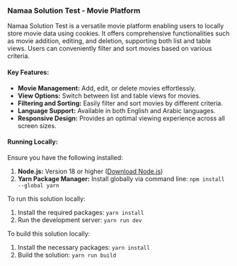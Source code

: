 ### Namaa Solution Test - Movie Platform

Namaa Solution Test is a versatile movie platform enabling users to locally store movie data using cookies. It offers comprehensive functionalities such as movie addition, editing, and deletion, supporting both list and table views. Users can conveniently filter and sort movies based on various criteria.

#### Key Features:
- **Movie Management:** Add, edit, or delete movies effortlessly.
- **View Options:** Switch between list and table views for movies.
- **Filtering and Sorting:** Easily filter and sort movies by different criteria.
- **Language Support:** Available in both English and Arabic languages.
- **Responsive Design:** Provides an optimal viewing experience across all screen sizes.

#### Running Locally:
Ensure you have the following installed:
1. **Node.js:** Version 18 or higher ([Download Node.js](https://nodejs.org/en/download))
2. **Yarn Package Manager:** Install globally via command line: `npm install --global yarn`

To run this solution locally:
1. Install the required packages: `yarn install`
2. Run the development server: `yarn run dev`

To build this solution locally:
1. Install the necessary packages: `yarn install`
2. Build the solution: `yarn run build`
